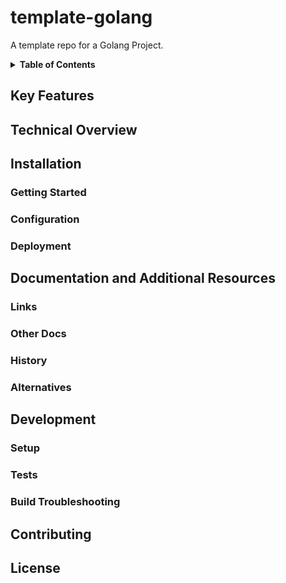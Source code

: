 # template-golang

A template repo for a Golang Project.
<details>
<summary><b>Table of Contents</b></summary>
<p>

- [template-golang](#template-golang)
  - [Key Features](#key-features)
  - [Technical Overview](#technical-overview)
  - [Installation](#installation)
    - [Getting Started](#getting-started)
    - [Configuration](#configuration)
    - [Deployment](#deployment)
  - [Documentation and Additional Resources](#documentation-and-additional-resources)
    - [Links](#links)
    - [Other Docs](#other-docs)
    - [History](#history)
    - [Alternatives](#alternatives)
  - [Development](#development)
    - [Setup](#setup)
    - [Tests](#tests)
    - [Build Troubleshooting](#build-troubleshooting)
  - [Contributing](#contributing)
  - [License](#license)

</p>
</details>

## Key Features

## Technical Overview

## Installation

### Getting Started

### Configuration

### Deployment

## Documentation and Additional Resources

### Links

### Other Docs

### History

### Alternatives

## Development

### Setup

### Tests

### Build Troubleshooting

## Contributing

## License